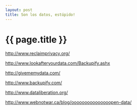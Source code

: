 ```yaml
---
layout: post
title: Son los datos, estúpido!
---
```


{{ page.title }}
================

http://www.reclaimprivacy.org/

http://www.lookafteryourdata.com/Backupify.ashx

http://givememydata.com/

http://www.backupify.com/

http://www.dataliberation.org/

http://www.webnotwar.ca/blog/ooooooooooooooopen-data/